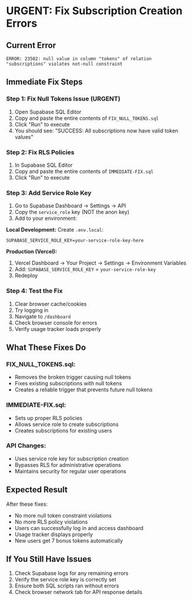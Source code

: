 # URGENT: Fix Subscription Creation Errors

## Current Error
```
ERROR: 23502: null value in column "tokens" of relation "subscriptions" violates not-null constraint
```

## Immediate Fix Steps

### Step 1: Fix Null Tokens Issue (URGENT)
1. Open Supabase SQL Editor
2. Copy and paste the entire contents of `FIX_NULL_TOKENS.sql`
3. Click "Run" to execute
4. You should see: "SUCCESS: All subscriptions now have valid token values"

### Step 2: Fix RLS Policies
1. In Supabase SQL Editor
2. Copy and paste the entire contents of `IMMEDIATE-FIX.sql`
3. Click "Run" to execute

### Step 3: Add Service Role Key
1. Go to Supabase Dashboard → Settings → API
2. Copy the `service_role` key (NOT the anon key)
3. Add to your environment:

**Local Development:**
Create `.env.local`:
```env
SUPABASE_SERVICE_ROLE_KEY=your-service-role-key-here
```

**Production (Vercel):**
1. Vercel Dashboard → Your Project → Settings → Environment Variables
2. Add: `SUPABASE_SERVICE_ROLE_KEY` = `your-service-role-key`
3. Redeploy

### Step 4: Test the Fix
1. Clear browser cache/cookies
2. Try logging in
3. Navigate to `/dashboard`
4. Check browser console for errors
5. Verify usage tracker loads properly

## What These Fixes Do

### FIX_NULL_TOKENS.sql:
- Removes the broken trigger causing null tokens
- Fixes existing subscriptions with null tokens
- Creates a reliable trigger that prevents future null tokens

### IMMEDIATE-FIX.sql:
- Sets up proper RLS policies
- Allows service role to create subscriptions
- Creates subscriptions for existing users

### API Changes:
- Uses service role key for subscription creation
- Bypasses RLS for administrative operations
- Maintains security for regular user operations

## Expected Result
After these fixes:
- No more null token constraint violations
- No more RLS policy violations
- Users can successfully log in and access dashboard
- Usage tracker displays properly
- New users get 7 bonus tokens automatically

## If You Still Have Issues
1. Check Supabase logs for any remaining errors
2. Verify the service role key is correctly set
3. Ensure both SQL scripts ran without errors
4. Check browser network tab for API response details
